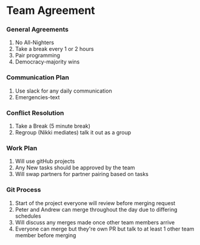 # Team Agreement

### General Agreements
1. No All-Nighters
2. Take a break every 1 or 2 hours
3. Pair programming
4. Democracy-majority wins


### Communication Plan
1. Use slack for any daily communication
2. Emergencies-text

### Conflict Resolution
1. Take a Break (5 minute break)
2. Regroup (Nikki mediates) talk it out as a group

### Work Plan
1. Will use gitHub projects
2. Any New tasks should be approved by the team
3. Will swap partners for partner pairing based on tasks

### Git Process
1. Start of the project everyone will review before merging request
2. Peter and Andrew can merge throughout the day due to differing schedules
3. Will discuss any merges made once other team members arrive
4. Everyone can merge but they're own PR but talk to at least 1 other team member before merging